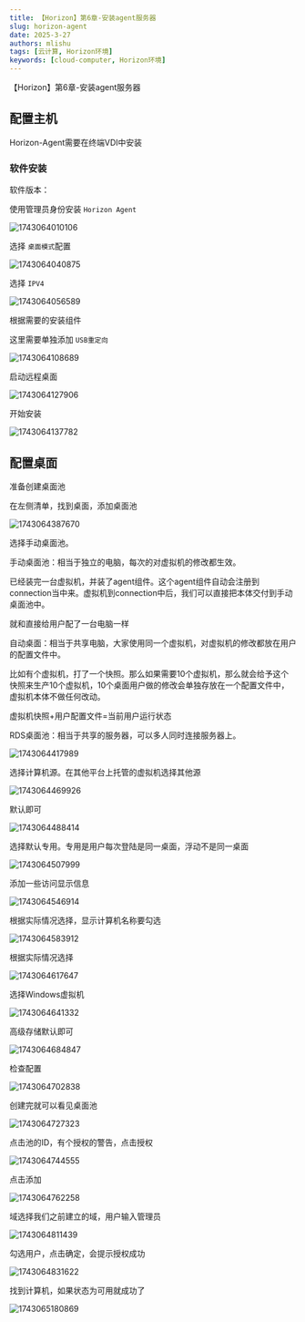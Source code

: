```yaml
---
title: 【Horizon】第6章-安装agent服务器
slug: horizon-agent
date: 2025-3-27
authors: mlishu
tags: [云计算, Horizon环境]
keywords: [cloud-computer, Horizon环境]
---
```

【Horizon】第6章-安装agent服务器

<!-- truncate -->

## 配置主机

Horizon-Agent需要在终端VDI中安装

### 软件安装

软件版本：

使用管理员身份安装 `Horizon Agent`

![1743064010106](image/17-installagent/1743064010106.png)

选择 `桌面模式`配置

![1743064040875](image/17-installagent/1743064040875.png)

选择 `IPV4`

![1743064056589](image/17-installagent/1743064056589.png)

根据需要的安装组件

这里需要单独添加 `USB重定向`

![1743064108689](image/17-installagent/1743064108689.png)

启动远程桌面

![1743064127906](image/17-installagent/1743064127906.png)

开始安装

![1743064137782](image/17-installagent/1743064137782.png)

## 配置桌面

准备创建桌面池

在左侧清单，找到桌面，添加桌面池

![1743064387670](image/17-installagent/1743064387670.png)

选择手动桌面池。


手动桌面池：相当于独立的电脑，每次的对虚拟机的修改都生效。

已经装完一台虚拟机，并装了agent组件。这个agent组件自动会注册到connection当中来。虚拟机到connection中后，我们可以直接把本体交付到手动桌面池中。

就和直接给用户配了一台电脑一样

自动桌面：相当于共享电脑，大家使用同一个虚拟机，对虚拟机的修改都放在用户的配置文件中。

比如有个虚拟机，打了一个快照。那么如果需要10个虚拟机，那么就会给予这个快照来生产10个虚拟机，10个桌面用户做的修改会单独存放在一个配置文件中，虚拟机本体不做任何改动。

虚拟机快照+用户配置文件=当前用户运行状态

RDS桌面池：相当于共享的服务器，可以多人同时连接服务器上。

![1743064417989](image/17-installagent/1743064417989.png)

选择计算机源。在其他平台上托管的虚拟机选择其他源

![1743064469926](image/17-installagent/1743064469926.png)

默认即可

![1743064488414](image/17-installagent/1743064488414.png)

选择默认专用。专用是用户每次登陆是同一桌面，浮动不是同一桌面

![1743064507999](image/17-installagent/1743064507999.png)

添加一些访问显示信息

![1743064546914](image/17-installagent/1743064546914.png)

根据实际情况选择，显示计算机名称要勾选

![1743064583912](image/17-installagent/1743064583912.png)

根据实际情况选择

![1743064617647](image/17-installagent/1743064617647.png)

选择Windows虚拟机

![1743064641332](image/17-installagent/1743064641332.png)

高级存储默认即可

![1743064684847](image/17-installagent/1743064684847.png)

检查配置

![1743064702838](image/17-installagent/1743064702838.png)

创建完就可以看见桌面池

![1743064727323](image/17-installagent/1743064727323.png)

点击池的ID，有个授权的警告，点击授权

![1743064744555](image/17-installagent/1743064744555.png)

点击添加

![1743064762258](image/17-installagent/1743064762258.png)

域选择我们之前建立的域，用户输入管理员

![1743064811439](image/17-installagent/1743064811439.png)

勾选用户，点击确定，会提示授权成功

![1743064831622](image/17-installagent/1743064831622.png)

找到计算机，如果状态为可用就成功了

![1743065180869](image/17-installagent/1743065180869.png)
